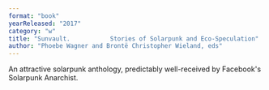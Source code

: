 ```yaml
---
format: "book"
yearReleased: "2017"
category: "w"
title: "Sunvault. 			Stories of Solarpunk and Eco-Speculation"
author: "Phoebe Wagner and Brontë Christopher Wieland, eds"
---
```

An attractive solarpunk anthology, predictably  well-received by Facebook's Solarpunk Anarchist.